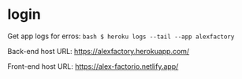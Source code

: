 # login

Get app logs for erros: ```bash $ heroku logs --tail --app alexfactory ```

Back-end host URL: https://alexfactory.herokuapp.com/

Front-end host URL: https://alex-factorio.netlify.app/